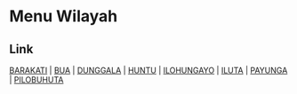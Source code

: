 # Menu Wilayah

## Link

[BARAKATI](https://github.com/gigit-pemilu/pemilu-2024-75-gorontalo/tree/main/pileg-dpr/hitung-suara/sub/75-gorontalo/sub/01-gorontalo/sub/03-batudaa/sub/2012-barakati)
 | 
[BUA](https://github.com/gigit-pemilu/pemilu-2024-75-gorontalo/tree/main/pileg-dpr/hitung-suara/sub/75-gorontalo/sub/01-gorontalo/sub/03-batudaa/sub/2002-bua)
 | 
[DUNGGALA](https://github.com/gigit-pemilu/pemilu-2024-75-gorontalo/tree/main/pileg-dpr/hitung-suara/sub/75-gorontalo/sub/01-gorontalo/sub/03-batudaa/sub/2014-dunggala)
 | 
[HUNTU](https://github.com/gigit-pemilu/pemilu-2024-75-gorontalo/tree/main/pileg-dpr/hitung-suara/sub/75-gorontalo/sub/01-gorontalo/sub/03-batudaa/sub/2003-huntu)
 | 
[ILOHUNGAYO](https://github.com/gigit-pemilu/pemilu-2024-75-gorontalo/tree/main/pileg-dpr/hitung-suara/sub/75-gorontalo/sub/01-gorontalo/sub/03-batudaa/sub/2013-ilohungayo)
 | 
[ILUTA](https://github.com/gigit-pemilu/pemilu-2024-75-gorontalo/tree/main/pileg-dpr/hitung-suara/sub/75-gorontalo/sub/01-gorontalo/sub/03-batudaa/sub/2001-iluta)
 | 
[PAYUNGA](https://github.com/gigit-pemilu/pemilu-2024-75-gorontalo/tree/main/pileg-dpr/hitung-suara/sub/75-gorontalo/sub/01-gorontalo/sub/03-batudaa/sub/2004-payunga)
 | 
[PILOBUHUTA](https://github.com/gigit-pemilu/pemilu-2024-75-gorontalo/tree/main/pileg-dpr/hitung-suara/sub/75-gorontalo/sub/01-gorontalo/sub/03-batudaa/sub/2015-pilobuhuta)

